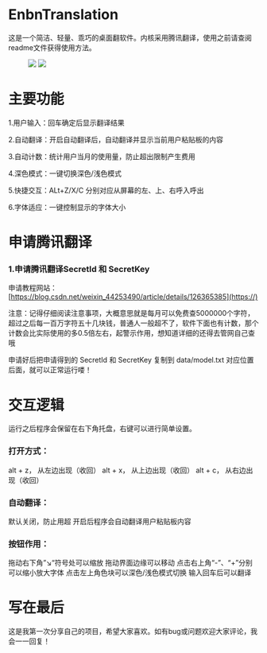# EnbnTranslation

这是一个简洁、轻量、乖巧的桌面翻软件。内核采用腾讯翻译，使用之前请查阅readme文件获得使用方法。

<figure class="half">
    <img src="http://m.qpic.cn/psc?/V528xuCj2kwtt20rnvvx1PVwKf3jQ9T6/ruAMsa53pVQWN7FLK88i5mvUcX9LjAarmMgCGNbuiUbO3CsomgGMI69PcpSGBgMg2ZiG0IiyzQ9BWfiUbuDQFy6yicNDjfGx*7eOXiPOMyI!/b&bo=xQHcAAAAAAADBzo!&rf=viewer_4">
    <img src="http://m.qpic.cn/psc?/V528xuCj2kwtt20rnvvx1PVwKf3jQ9T6/ruAMsa53pVQWN7FLK88i5mvUcX9LjAarmMgCGNbuiUZINUbVJZaHZq6zoqeO*VJ9QuDwxjd9J.0aQeQpdfrr1MckTcWmEHDkYrxqLqzg3LQ!/b&bo=xgHhAAAAAAADBwQ!&rf=viewer_4">
</figure>

# 主要功能

1.用户输入：回车确定后显示翻译结果

2.自动翻译：开启自动翻译后，自动翻译并显示当前用户粘贴板的内容

3.自动计数：统计用户当月的使用量，防止超出限制产生费用

4.深色模式：一键切换深色/浅色模式

5.快捷交互：ALt+Z/X/C 分别对应从屏幕的左、上、右呼入呼出

6.字体适应：一键控制显示的字体大小

# 申请腾讯翻译

### 1.申请腾讯翻译SecretId 和 SecretKey

申请教程网站：[https://blog.csdn.net/weixin_44253490/article/details/126365385](https://)

注意：记得仔细阅读注意事项，大概意思就是每月可以免费查5000000个字符， 超过之后每一百万字符五十几块钱，普通人一般超不了，软件下面也有计数，那个计数会比实际使用的多0.5倍左右，起警示作用，想知道详细的还得去管网自己查哦

申请好后把申请得到的 SecretId 和 SecretKey 复制到 data/model.txt 对应位置后面，就可以正常运行喽！

# 交互逻辑

运行之后程序会保留在右下角托盘，右键可以进行简单设置。

### 打开方式：

alt + z， 从左边出现（收回）
alt + x， 从上边出现（收回）
alt + c， 从右边出现（收回）

### 自动翻译：

默认关闭，防止用超
开启后程序会自动翻译用户粘贴板内容

### **按钮作用：**

拖动右下角”↘“符号处可以缩放
拖动界面边缘可以移动
点击右上角“-”、“+”分别可以缩小放大字体
点击左上角色块可以深色/浅色模式切换
输入回车后可以翻译

# 写在最后

这是我第一次分享自己的项目，希望大家喜欢。如有bug或问题欢迎大家评论，我会一一回复！


